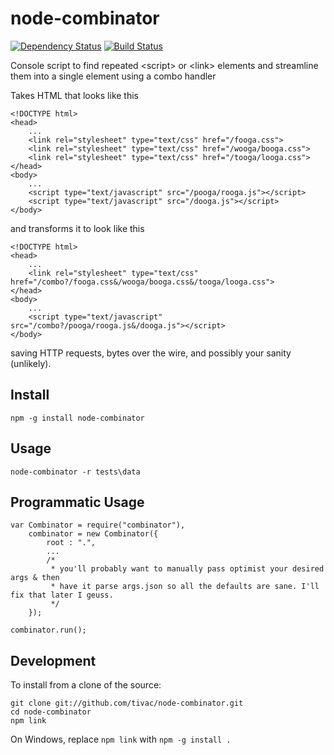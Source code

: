 node-combinator
=============

[![Dependency Status](https://gemnasium.com/tivac/node-combinator.png)](https://gemnasium.com/tivac/node-combinator)
[![Build Status](https://travis-ci.org/tivac/node-combinator.png?branch=master)](https://travis-ci.org/tivac/node-combinator)

Console script to find repeated &lt;script&gt; or &lt;link&gt; elements and streamline them into a single element using a combo handler

Takes HTML that looks like this

    <!DOCTYPE html>
    <head>
        ...
        <link rel="stylesheet" type="text/css" href="/fooga.css">
        <link rel="stylesheet" type="text/css" href="/wooga/booga.css">
        <link rel="stylesheet" type="text/css" href="/tooga/looga.css">
    </head>
    <body>
        ...
        <script type="text/javascript" src="/pooga/rooga.js"></script>
        <script type="text/javascript" src="/dooga.js"></script>
    </body>
    
and transforms it to look like this

    <!DOCTYPE html>
    <head>
        ...
        <link rel="stylesheet" type="text/css" href="/combo?/fooga.css&/wooga/booga.css&/tooga/looga.css">
    </head>
    <body>
        ...
        <script type="text/javascript" src="/combo?/pooga/rooga.js&/dooga.js"></script>
    </body>
    
saving HTTP requests, bytes over the wire, and possibly your sanity (unlikely).

## Install ##

    npm -g install node-combinator

## Usage ##

    node-combinator -r tests\data
    
## Programmatic Usage ##

    var Combinator = require("combinator"),
        combinator = new Combinator({
            root : ".",
            ...
            /*
             * you'll probably want to manually pass optimist your desired args & then
             * have it parse args.json so all the defaults are sane. I'll fix that later I geuss.
             */
        });
        
    combinator.run();

## Development ##

To install from a clone of the source:

    git clone git://github.com/tivac/node-combinator.git
    cd node-combinator
    npm link

On Windows, replace `npm link` with `npm -g install .`
